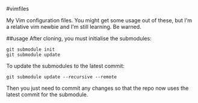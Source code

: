 #vimfiles

My Vim configuration files.
You might get some usage out of these, but I'm a relative vim newbie and I'm still learning. Be warned.

##usage
After cloning, you must initialise the submodules:

```
git submodule init 
git submodule update
```

To update the submodules to the latest commit:

```
git submodule update --recursive --remote
```

Then you just need to commit any changes so that the repo now uses the latest commit for the submodule.
